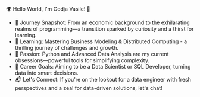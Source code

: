🌍 Hello World, I'm Godja Vasile! 👋

- 📖 Journey Snapshot: From an economic background to the exhilarating realms of programming—a transition sparked by curiosity and a thirst for learning.
- 🔭 Learning: Mastering Business Modeling & Distributed Computing - a thrilling journey of challenges and growth.
- 🌱 Passion: Python and Advanced Data Analysis are my current obsessions—powerful tools for simplifying complexity.
- 🤔 Career Goals: Aiming to be a Data Scientist or SQL Developer, turning data into smart decisions.
- 📬 Let's Connect: If you're on the lookout for a data engineer with fresh perspectives and a zeal for data-driven solutions, let's chat!
